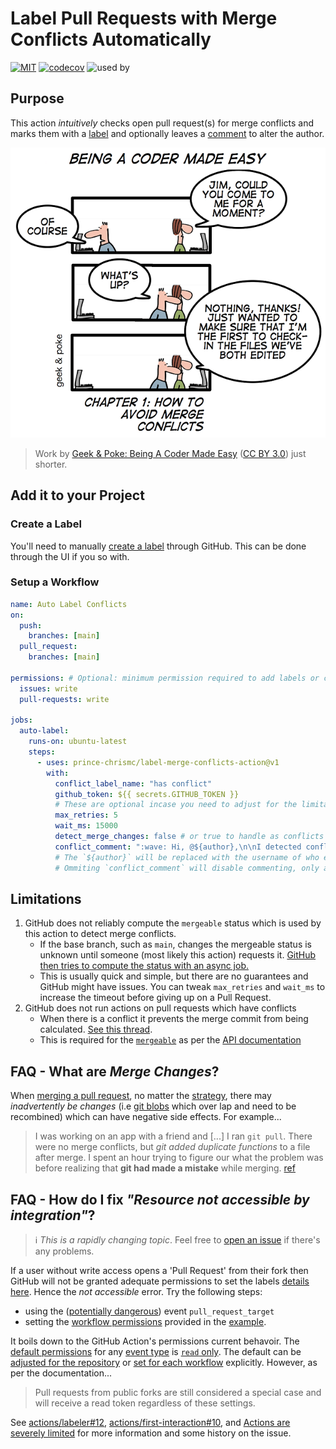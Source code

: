# Label Pull Requests with Merge Conflicts Automatically

[![MIT](https://img.shields.io/github/license/prince-chrismc/label-merge-conflicts-action)](https://github.com/prince-chrismc/label-merge-conflicts-action/blob/main/LICENSE)
[![codecov](https://img.shields.io/codecov/c/github/prince-chrismc/label-merge-conflicts-action)](https://codecov.io/gh/prince-chrismc/label-merge-conflicts-action)
![used by](https://img.shields.io/endpoint?url=https://raw.githubusercontent.com/prince-chrismc/count-used-by-action/main/.github/used-by.json)

## Purpose

This action _intuitively_ checks open pull request(s) for merge conflicts and marks them with a [label][label-guide] and optionally leaves a [comment][pr-comments] to alter the author.

[label-guide]: https://guides.github.com/features/issues/#filtering
[pr-comments]: https://docs.github.com/en/github/collaborating-with-pull-requests/reviewing-changes-in-pull-requests/commenting-on-a-pull-request#about-pull-request-comments

![comic](https://github.com/prince-chrismc/label-merge-conflicts-action/blob/main/.github/label-merge-conflicts.png?raw=true)

> Work by [Geek & Poke: Being A Coder Made Easy](https://geek-and-poke.com/geekandpoke/2010/10/21/being-a-code-made-easy-chapter-1.html) ([CC BY 3.0](https://creativecommons.org/licenses/by/3.0/)) just shorter.

## Add it to your Project

### Create a Label

You'll need to manually [create a label][create-label] through GitHub. This can be done through the UI if you so with.

[create-label]: https://docs.github.com/en/issues/using-labels-and-milestones-to-track-work/managing-labels#creating-a-label

### Setup a Workflow

```yml
name: Auto Label Conflicts
on:
  push:
    branches: [main]
  pull_request:
    branches: [main]

permissions: # Optional: minimum permission required to add labels or comments
  issues: write
  pull-requests: write

jobs:
  auto-label:
    runs-on: ubuntu-latest
    steps:
      - uses: prince-chrismc/label-merge-conflicts-action@v1
        with:
          conflict_label_name: "has conflict"
          github_token: ${{ secrets.GITHUB_TOKEN }}
          # These are optional incase you need to adjust for the limitations described below
          max_retries: 5
          wait_ms: 15000
          detect_merge_changes: false # or true to handle as conflicts
          conflict_comment: ":wave: Hi, @${author},\n\nI detected conflicts against the base branch. You'll want to sync :arrows_counterclockwise: your branch with upstream!"
          # The `${author}` will be replaced with the username of who ever opened the pull requestion, this can be omitted
          # Ommiting `conflict_comment` will disable commenting, only a label will be applied
```

## Limitations

1. GitHub does not reliably compute the `mergeable` status which is used by this action to detect merge conflicts.
    * If the base branch, such as `main`, changes the mergeable status is unknown until someone (most likely this action) requests it. [GitHub then tries to compute the status with an async job.](https://stackoverflow.com/a/30620973)
    * This is usually quick and simple, but there are no guarantees and GitHub might have issues. You can tweak `max_retries` and `wait_ms` to increase the timeout before giving up on a Pull Request.
2. GitHub does not run actions on pull requests which have conflicts
    * When there is a conflict it prevents the merge commit from being calculated. [See this thread](https://github.community/t/run-actions-on-pull-requests-with-merge-conflicts/17104).
    * This is required for the [`mergeable`](https://docs.github.com/en/graphql/reference/enums#mergeablestate) as per the [API documentation](https://docs.github.com/en/rest/reference/pulls#get-a-pull-request)

## FAQ - What are _Merge Changes_?

When [merging a pull request](https://docs.github.com/en/github/collaborating-with-issues-and-pull-requests/about-pull-request-merges), no matter the
[strategy](https://git-scm.com/docs/merge-strategies), there may _inadvertently be changes_ (i.e
[git blobs](https://git-scm.com/book/en/v2/Git-Internals-Git-Objects) which over lap and need to be recombined) which can have negative side effects. For example...

> I was working on an app with a friend and [...] I ran `git pull`. There were no merge conflicts, but _git added duplicate functions_ to a file after merge.
> I spent an hour trying to figure our what the problem was before realizing that **git had made a mistake** while merging.
> [ref](https://news.ycombinator.com/item?id=9871042)

## FAQ - How do I fix _"Resource not accessible by integration"_?

> ℹ️ _This is a rapidly changing topic_. Feel free to [open an issue](https://github.com/prince-chrismc/label-merge-conflicts-action/issues/new?title=Question:%20Permissions&labels=help%20wanted) if there's any problems.

If a user without write access opens a 'Pull Request' from their fork then GitHub will not be granted adequate permissions to set the labels
[details here](https://github.blog/changelog/2021-04-20-github-actions-control-permissions-for-github_token/#setting-permissions-in-the-workflow).
Hence the _not accessible_ error. Try the following steps:

* using the ([potentially dangerous](https://securitylab.github.com/research/github-actions-preventing-pwn-requests/)) event `pull_request_target`
* setting the [workflow permissions](https://github.blog/changelog/2021-04-20-github-actions-control-permissions-for-github_token/) provided in the
[example](#setup-a-workflow).

It boils down to the GitHub Action's permissions current behavoir.
The [default permissions](https://docs.github.com/en/actions/reference/authentication-in-a-workflow#permissions-for-the-github_token) for any
[event type](https://docs.github.com/en/actions/reference/events-that-trigger-workflows) is
[`read` only](https://docs.github.com/en/actions/reference/authentication-in-a-workflow#permissions-for-the-github_token). The default can be
[adjusted for the repository](https://docs.github.com/en/github/administering-a-repository/disabling-or-limiting-github-actions-for-a-repository) or
[set for each workflow](https://github.blog/changelog/2021-04-20-github-actions-control-permissions-for-github_token/) explicitly. However, as per the documentation...

> Pull requests from public forks are still considered a special case and will receive a read token regardless of these settings.

See [actions/labeler#12](https://github.com/actions/labeler/issues/12), [actions/first-interaction#10](https://github.com/actions/first-interaction/issues/10), and [Actions are severely limited](https://github.community/t/github-actions-are-severely-limited-on-prs/18179#M9249) for more information and some history on the issue.
